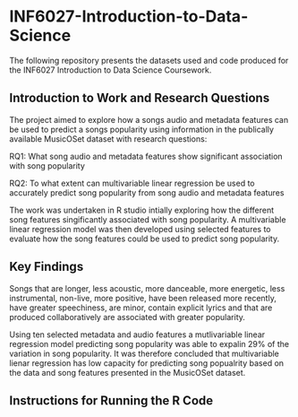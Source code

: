# INF6027-Introduction-to-Data-Science
The following repository presents the datasets used and code produced for the INF6027 Introduction to Data Science Coursework. 

## Introduction to Work and Research Questions
The project aimed to explore how a songs audio and metadata features can be used to predict a songs popularity using information in the publically available MusicOSet dataset with research questions:

RQ1: What song audio and metadata features show significant association with song popularity 

RQ2: To what extent can multivariable linear regression be used to accurately predict song popularity from song audio and metadata features

The work was undertaken in R studio intially exploring how the different song features singificantly associated with song popularity. A multivariable linear regression model was then developed using selected features to evaluate how the song features could be used to predict song popularity. 


## Key Findings
Songs that are longer, less acoustic, more danceable, more energetic, less instrumental, non-live, more positive, have been released more recently, have greater speechiness, are minor, contain explicit lyrics and that are produced collaboratively are associated with greater popularity. 

Using ten selected metadata and audio features a mutlivariable linear regression model predicting song popularity was able to expalin 29% of the variation in song popularity. It was therefore concluded that multivariable lienar regression has low capacity for predicting song popualrity based on the data and song features presented in the MusicOSet dataset. 


## Instructions for Running the R Code 
